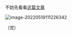 
不妨先看看[这篇文章](https://cs-notes-lpj.github.io/mit-missing-semester-tools/#/docs/2-ShellTools%26BashScripting/load-vs-exec-in-bashscript)

![image-20220519111226342](https://aliyun-oss-lpj.oss-cn-qingdao.aliyuncs.com/images/by-picgo/image-20220519111226342.png)

（完）

